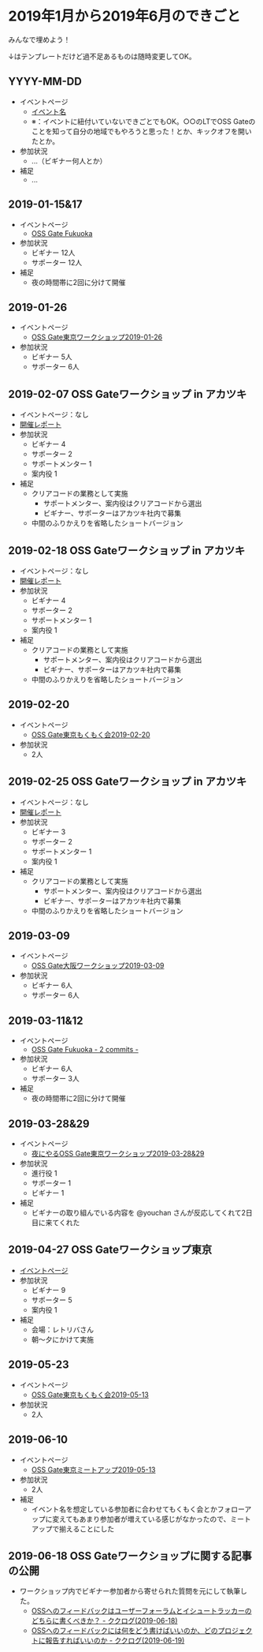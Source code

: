 # 2019年1月から2019年6月のできごと

みんなで埋めよう！

↓はテンプレートだけど過不足あるものは随時変更してOK。

## YYYY-MM-DD

* イベントページ
  * [イベント名](https://oss-gate.doorkeeper.jp/events/EVENT_ID)
  * ※：イベントに紐付いていないできごとでもOK。○○のLTでOSS Gateのことを知って自分の地域でもやろうと思った！とか、キックオフを開いたとか。
* 参加状況
  * ...（ビギナー何人とか）
* 補足
  * ...

## 2019-01-15&17

* イベントページ
  * [OSS Gate Fukuoka](https://oss-gate-fukuoka.connpass.com/event/111602/)
* 参加状況
  * ビギナー 12人
  * サポーター 12人
* 補足
  * 夜の時間帯に2回に分けて開催

## 2019-01-26

* イベントページ
  * [OSS Gate東京ワークショップ2019-01-26](https://oss-gate.doorkeeper.jp/events/85222)
* 参加状況
  * ビギナー 5人
  * サポーター 6人

## 2019-02-07 OSS Gateワークショップ in アカツキ

* イベントページ：なし
* [開催レポート](https://www.clear-code.com/blog/2019/5/29.html)
* 参加状況
  * ビギナー 4
  * サポーター 2
  * サポートメンター 1
  * 案内役 1
* 補足
  * クリアコードの業務として実施
    * サポートメンター、案内役はクリアコードから選出
    * ビギナー、サポーターはアカツキ社内で募集
  * 中間のふりかえりを省略したショートバージョン

## 2019-02-18 OSS Gateワークショップ in アカツキ
* イベントページ：なし
* [開催レポート](https://www.clear-code.com/blog/2019/5/29.html)
* 参加状況
  * ビギナー 4
  * サポーター 2
  * サポートメンター 1
  * 案内役 1
* 補足
  * クリアコードの業務として実施
    * サポートメンター、案内役はクリアコードから選出
    * ビギナー、サポーターはアカツキ社内で募集
  * 中間のふりかえりを省略したショートバージョン

## 2019-02-20

* イベントページ
  * [OSS Gate東京もくもく会2019-02-20](https://github.com/oss-gate/workshop/issues/1110)
* 参加状況
  * 2人

## 2019-02-25 OSS Gateワークショップ in アカツキ
* イベントページ：なし
* [開催レポート](https://www.clear-code.com/blog/2019/5/29.html)
* 参加状況
  * ビギナー 3
  * サポーター 2
  * サポートメンター 1
  * 案内役 1
* 補足
  * クリアコードの業務として実施
    * サポートメンター、案内役はクリアコードから選出
    * ビギナー、サポーターはアカツキ社内で募集
  * 中間のふりかえりを省略したショートバージョン

## 2019-03-09

* イベントページ
  * [OSS Gate大阪ワークショップ2019-03-09](https://oss-gate.doorkeeper.jp/events/86154/)
* 参加状況
  * ビギナー 6人
  * サポーター 6人


## 2019-03-11&12

* イベントページ
  * [OSS Gate Fukuoka - 2 commits -](https://oss-gate-fukuoka.connpass.com/event/121702/)
* 参加状況
  * ビギナー 6人
  * サポーター 3人
* 補足
  * 夜の時間帯に2回に分けて開催

## 2019-03-28&29

* イベントページ
  * [夜にやるOSS Gate東京ワークショップ2019-03-28&29](https://oss-gate.doorkeeper.jp/events/88180)
* 参加状況
  * 進行役 1
  * サポーター 1
  * ビギナー 1
* 補足
  * ビギナーの取り組んでいる内容を @youchan さんが反応してくれて2日目に来てくれた


## 2019-04-27 OSS Gateワークショップ東京
* [イベントページ](https://oss-gate.doorkeeper.jp/events/86158)
* 参加状況
  * ビギナー 9
  * サポーター 5
  * 案内役 1
* 補足
  * 会場：レトリバさん
  * 朝～夕にかけて実施

## 2019-05-23

* イベントページ
  * [OSS Gate東京もくもく会2019-05-13](https://github.com/oss-gate/workshop/issues/1210)
* 参加状況
  * 2人

## 2019-06-10

* イベントページ
  * [OSS Gate東京ミートアップ2019-05-13](https://github.com/oss-gate/workshop/issues/1211)
* 参加状況
  * 2人
* 補足
  * イベント名を想定している参加者に合わせてもくもく会とかフォローアップに変えてもあまり参加者が増えている感じがなかったので、ミートアップで揃えることにした

## 2019-06-18 OSS Gateワークショップに関する記事の公開

* ワークショップ内でビギナー参加者から寄せられた質問を元にして執筆した。
  * [OSSへのフィードバックはユーザーフォーラムとイシュートラッカーのどちらに書くべきか？ - ククログ(2019-06-18)](https://www.clear-code.com/blog/2019/6/18.html)
  * [OSSへのフィードバックには何をどう書けばいいのか、どのプロジェクトに報告すればいいのか - ククログ(2019-06-19)](https://www.clear-code.com/blog/2019/6/19.html)
